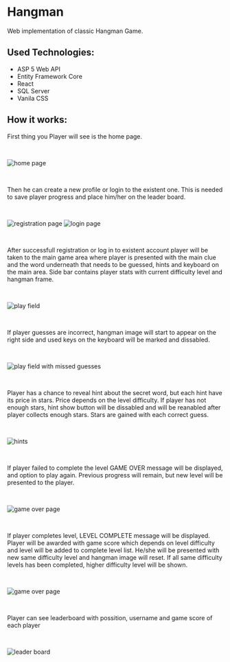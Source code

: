 # Hangman
Web implementation of classic Hangman Game.

## Used Technologies:
- ASP 5 Web API 
- Entity Framework Core
- React
- SQL Server
- Vanila CSS

## How it works:
First thing you Player will see is the home page.

<br>

![home page](Images/homepage.PNG)

<br>

Then he can create a new profile or login to the existent one. This is needed to save player progress and place him/her on the leader board.

<br>

![registration page](Images/register.PNG)
![login page](Images/login.PNG)

<br>

After successfull registration or log in to existent account player will be taken to the main game area where
player is presented with the main clue and the word underneath that needs to be guessed, hints and keyboard on the main area.
Side bar contains player stats with current difficulty level and hangman frame.

<br>

![play field](Images/main-1.PNG)

<br>

 If player guesses are incorrect, hangman image will start to appear on the right side and used keys on the keyboard will be marked and dissabled.

<br>

![play field with missed guesses](Images/main-2.PNG)

<br>

Player has a chance to reveal hint about the secret word, but each hint have its price in stars. Price depends on the level difficulty.
If player has not enough stars, hint show button will be dissabled and will be reanabled after player collects enough stars.
Stars are gained with each correct guess.

<br>

![hints](Images/main-3.PNG)

<br>

If player failed to complete the level GAME OVER message will be displayed, and option to play again.
Previous progress will remain, but new level will be presented to the player.

<br>

![game over page](Images/game-over.PNG)

<br>

If player completes level, LEVEL COMPLETE message will be displayed.
Player will be awarded with game score which depends on level difficulty and level will be added to complete level list.
He/she will be presented with new same difficulty level and hangman image will reset.
If all same difficulty levels has been completed, higher difficulty level will be shown.

<br>

![game over page](Images/complete.PNG)

<br>

Player can see leaderboard with possition, username and game score of each player

<br>

![leader board](Images/game-board.PNG)
